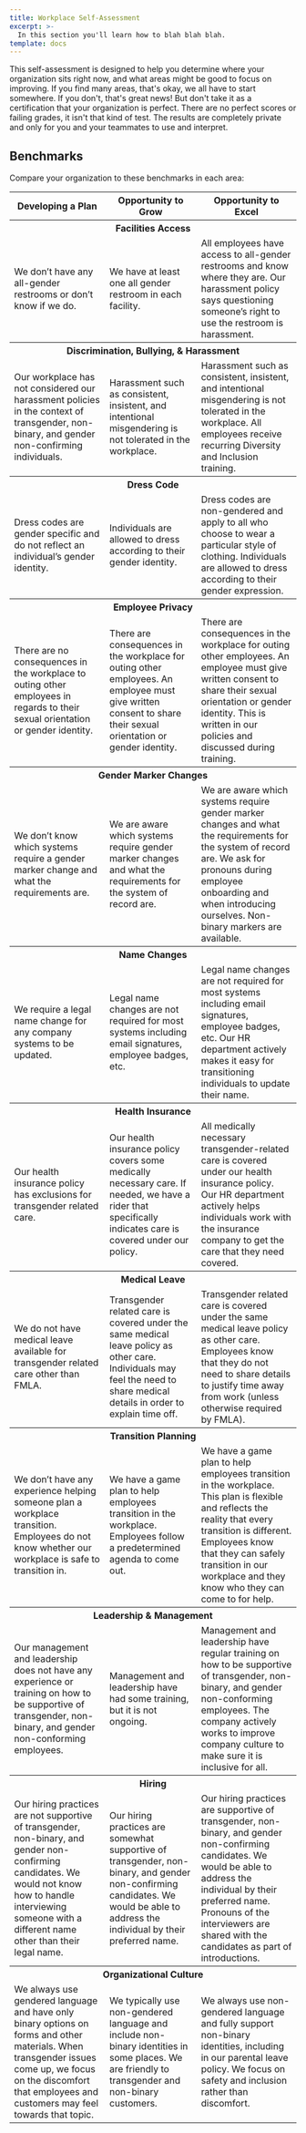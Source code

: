 ```yaml
---
title: Workplace Self-Assessment
excerpt: >-
  In this section you'll learn how to blah blah blah.
template: docs
---
```


This self-assessment is designed to help you determine where your organization
sits right now, and what areas might be good to focus on improving. If you find
many areas, that's okay, we all have to start somewhere. If you don't, that's
great news! But don't take it as a certification that your organization is
perfect. There are no perfect scores or failing grades, it isn't that kind
of test. The results are completely private and only for you and your teammates
to use and interpret.

## Benchmarks

Compare your organization to these benchmarks in each area:

<table>
  <thead>
    <tr>
      <th>Developing a Plan</th>
      <th>Opportunity to Grow</th>
      <th>Opportunity to Excel</th>
    </tr>
  </thead>
  <tbody>
    <tr>
      <th colspan="3">Facilities Access</th>
    </tr>
    <tr>
      <td>
        We don’t have any all-gender restrooms or don’t know if we do.
      </td>
      <td>
        We have at least one all gender restroom in each facility.
      </td>
      <td>
        All employees have access to all-gender restrooms and know where they
        are. Our harassment policy says questioning someone’s right to use the
        restroom is harassment.
      </td>
    </tr>
    <tr>
      <th colspan="3">Discrimination, Bullying, &amp; Harassment</th>
    </tr>
    <tr>
      <td>
        Our workplace has not considered our harassment policies in the context
        of transgender, non-binary, and gender non-confirming individuals.
      </td>
      <td>
        Harassment such as consistent, insistent, and intentional misgendering is not
        tolerated in the workplace.
      </td>
      <td>
        Harassment such as consistent, insistent, and intentional misgendering is not
        tolerated in the workplace. All employees receive recurring Diversity
        and Inclusion training.
      </td>
    </tr>
    <tr>
      <th colspan="3">Dress Code</th>
    </tr>
    <tr>
      <td>
        Dress codes are gender specific and do not reflect an individual’s
        gender identity.
      </td>
      <td>
        Individuals are allowed to dress according to their gender identity.
      </td>
      <td>
        Dress codes are non-gendered and apply to all who choose to wear a
        particular style of clothing. Individuals are allowed to dress according
        to their gender expression.
      </td>
    </tr>
    <tr>
      <th colspan="3">Employee Privacy</th>
    </tr>
    <tr>
      <td>
        There are no consequences in the workplace to outing other employees in
        regards to their sexual orientation or gender identity.
      </td>
      <td>
        There are consequences in the workplace for outing other employees. An
        employee must give written consent to share their sexual orientation or
        gender identity.
      </td>
      <td>
        There are consequences in the workplace for outing other employees. An
        employee must give written consent to share their sexual orientation or
        gender identity. This is written in our policies and discussed during
        training.
      </td>
    </tr>
    <tr>
      <th colspan="3">Gender Marker Changes</th>
    </tr>
    <tr>
      <td>
        We don’t know which systems require a gender marker change and what the
        requirements are.
      </td>
      <td>
        We are aware which systems require gender marker changes and what the
        requirements for the system of record are.
      </td>
      <td>
        We are aware which systems require gender marker changes and what the
        requirements for the system of record are. We ask for pronouns during
        employee onboarding and when introducing ourselves. Non-binary markers
        are available.
      </td>
    </tr>
    <tr>
      <th colspan="3">Name Changes</th>
    </tr>
    <tr>
      <td>
        We require a legal name change for any company systems to be updated.
      </td>
      <td>
        Legal name changes are not required for most systems including email
        signatures, employee badges, etc.
      </td>
      <td>
        Legal name changes are not required for most systems including email
        signatures, employee badges, etc. Our HR department actively makes it
        easy for transitioning individuals to update their name.
      </td>
    </tr>
    <tr>
      <th colspan="3">Health Insurance</th>
    </tr>
    <tr>
      <td>
        Our health insurance policy has exclusions for transgender related care.
      </td>
      <td>
        Our health insurance policy covers some medically necessary care. If
        needed, we have a rider that specifically indicates care is covered
        under our policy.
      </td>
      <td>
        All medically necessary transgender-related care is covered under our
        health insurance policy. Our HR department actively helps individuals
        work with the insurance company to get the care that they need covered.
      </td>
    </tr>
    <tr>
      <th colspan="3">Medical Leave</th>
    </tr>
    <tr>
      <td>
        We do not have medical leave available for transgender related care
        other than FMLA.
      </td>
      <td>
        Transgender related care is covered under the same medical leave policy
        as other care. Individuals may feel the need to share medical details in
        order to explain time off.
      </td>
      <td>
        Transgender related care is covered under the same medical leave policy
        as other care. Employees know that they do not need to share details to
        justify time away from work (unless otherwise required by FMLA).
      </td>
    </tr>
    <tr>
      <th colspan="3">Transition Planning</th>
    </tr>
    <tr>
      <td>
        We don’t have any experience helping someone plan a workplace
        transition. Employees do not know whether our workplace is safe to
        transition in.
      </td>
      <td>
        We have a game plan to help employees transition in the workplace.
        Employees follow a predetermined agenda to come out.
      </td>
      <td>
        We have a game plan to help employees transition in the workplace. This
        plan is flexible and reflects the reality that every transition is
        different. Employees know that they can safely transition in our
        workplace and they know who they can come to for help.
      </td>
    </tr>
    <tr>
      <th colspan="3">Leadership &amp; Management</th>
    </tr>
    <tr>
      <td>
        Our management and leadership does not have any experience or training
        on how to be supportive of transgender, non-binary, and gender
        non-conforming employees.
      </td>
      <td>
        Management and leadership have had some training, but it is not ongoing.
      </td>
      <td>
        Management and leadership have regular training on how to be supportive
        of transgender, non-binary, and gender non-conforming employees. The
        company actively works to improve company culture to make sure it is
        inclusive for all.
      </td>
    </tr>
    <tr>
      <th colspan="3">Hiring</th>
    </tr>
    <tr>
      <td>
        Our hiring practices are not supportive of transgender, non-binary, and
        gender non-confirming candidates. We would not know how to handle
        interviewing someone with a different name other than their legal name.
      </td>
      <td>
        Our hiring practices are somewhat supportive of transgender, non-binary,
        and gender non-confirming candidates. We would be able to address the
        individual by their preferred name.
      </td>
      <td>
        Our hiring practices are supportive of transgender, non-binary, and
        gender non-confirming candidates. We would be able to address the
        individual by their preferred name. Pronouns of the interviewers are
        shared with the candidates as part of introductions.
      </td>
    </tr>
    <tr>
        <th colspan="3">Organizational Culture</th>
    </tr>
    <tr>
        <td>We always use gendered language and have only binary options on forms and other materials. When transgender issues come up, we focus on the discomfort that employees and customers may feel towards that topic.</td>
        <td>We typically use non-gendered language and include non-binary identities in some places. We are friendly to transgender and non-binary customers.</td>
        <td>We always use non-gendered language and fully support non-binary identities, including in our parental leave policy. We focus on safety and inclusion rather than discomfort.</td>
    </tr>
  </tbody>
</table>
